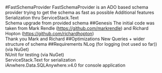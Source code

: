 #FastSchemaProvider 
FastSchemaProvider is an ADO based schema provider trying to get the schema as fast as possible
Additional features
Serialization thru ServiceStack.Text  
Schema upgrade from provided schema
##Genesis
The initial code was taken from Mark Rendle (https://github.com/markrendle) and  Richard Hopton (https://github.com/richardhopton)  
Thank you Mark and Richard
##Optimizations
New Queries + wider structure of schema
##Requirements
NLog (for logging (not used so far)) (via NuGet)  
NUnit for testing (via NuGet)  
ServiceStack.Text for serialization  
iAnwhere.Data.SQLAnywhere.v4.0 for console application